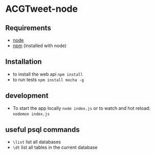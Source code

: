 # ACGTweet-node

## Requirements
- [node]()
- [npm]() (installed with node)

## Installation
 - to install the web api `npm install`
 - to run tests `npm install mocha -g`
 
## development
- To start the app locally `node index.js` or to watch and hot reload: `nodemon index.js`

## useful psql commands
- `\list` list all databases
- `\dt`   list all tables in the current database